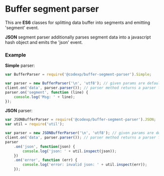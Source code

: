 # Buffer segment parser

This are **ES6** classes for splitting data buffer into segments and emitting 'segment' event.

**JSON** segment parser additionally parses segment data into a javascript hash object and emits the 'json' event.

### Example

**Simple** parser:

```javascript
var BufferParser = require('@codexp/buffer-segment-parser').Simple;

var parser = new BufferParser('\n', 'utf8'); // given params are defaults and can be omitted
client.on('data', parser.parser()); // parser method returns a parser function
parser.on('segment', function (line) {
    console.log('Msg: ' + line);
});
```

**JSON** parser:

```javascript
var JSONBufferParser = require('@codexp/buffer-segment-parser').JSON;
var util = require('util');

var parser = new JSONBufferParser('\n', 'utf8'); // given params are defaults and can be omitted
client.on('data', parser.parser()); // parser method returns a parser function
parser
    .on('json', function(json) {
        console.log('json: ' + util.inspect(json));
    })
    .on('error', function (err) {
        console.log('error: invalid json: ' + util.inspect(err));
    });

```
